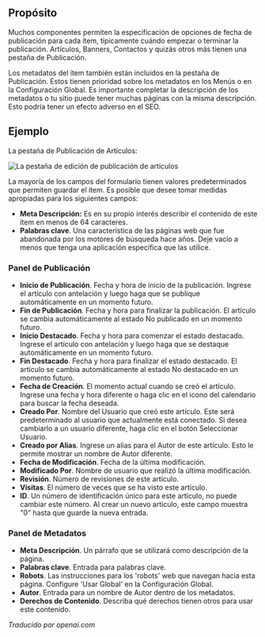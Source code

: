<!-- Filename: Help4.x:Edit_Publishing  / Display title: Modifier la Publication -->

## Propósito

Muchos componentes permiten la especificación de opciones de fecha de publicación para cada ítem, típicamente cuándo empezar o terminar la publicación. Artículos, Banners, Contactos y quizás otros más tienen una pestaña de Publicación.

Los metadatos del ítem también están incluidos en la pestaña de Publicación. Estos tienen prioridad sobre los metadatos en los Menús o en la Configuración Global. Es importante completar la descripción de los metadatos o tu sitio puede tener muchas páginas con la misma descripción. Esto podría tener un efecto adverso en el SEO.

## Ejemplo

La pestaña de Publicación de Artículos:

![La pestaña de edición de publicación de artículos](../../../es/images/common-elements/articles-edit-publishing-tab.png)

La mayoría de los campos del formulario tienen valores predeterminados que permiten guardar el ítem. Es posible que desee tomar medidas apropiadas para los siguientes campos:

- **Meta Descripción:** Es en su propio interés describir el contenido de
    este ítem en menos de 64 caracteres.
- **Palabras clave**. Una característica de las páginas web que fue abandonada por los motores de búsqueda hace años.
    Deje vacío a menos que tenga una aplicación específica que las utilice.

### Panel de Publicación

- **Inicio de Publicación**. Fecha y hora de inicio de la publicación. Ingrese el artículo
  con antelación y luego haga que se publique automáticamente en un momento
  futuro.
- **Fin de Publicación**. Fecha y hora para finalizar la publicación. El artículo
  se cambia automáticamente al estado No publicado en un momento futuro.
- **Inicio Destacado**. Fecha y hora para comenzar el estado destacado. Ingrese
  el artículo con antelación y luego haga que se destaque automáticamente en un
  momento futuro.
- **Fin Destacado**. Fecha y hora para finalizar el estado destacado. El
  artículo se cambia automáticamente al estado No destacado en un momento futuro.
- **Fecha de Creación**. El momento actual cuando se creó el artículo. Ingrese
  una fecha y hora diferente o haga clic en el icono del calendario para buscar la
  fecha deseada.
- **Creado Por**. Nombre del Usuario que creó este artículo. Este
  será predeterminado al usuario que actualmente está conectado. Si desea cambiarlo a
  un usuario diferente, haga clic en el botón Seleccionar Usuario.
- **Creado por Alias**. Ingrese un alias para el Autor de este
  artículo. Esto le permite mostrar un nombre de Autor diferente.
- **Fecha de Modificación**. Fecha de la última modificación.
- **Modificado Por**. Nombre de usuario que realizó la última modificación.
- **Revisión**. Número de revisiones de este artículo.
- **Visitas**. El número de veces que se ha visto este artículo.
- **ID**. Un número de identificación único para este artículo, no puede
  cambiar este número. Al crear un nuevo artículo, este campo muestra
  "0" hasta que guarde la nueva entrada.

### Panel de Metadatos

- **Meta Descripción**. Un párrafo que se utilizará como descripción de
  la página.
- **Palabras clave**. Entrada para palabras clave.
- **Robots**. Las instrucciones para los 'robots' web que navegan hacia esta
  página. Configure 'Usar Global' en la Configuración Global.
- **Autor**. Entrada para un nombre de Autor dentro de los metadatos.
- **Derechos de Contenido**. Describa qué derechos tienen otros para usar este
  contenido.

*Traducido por openai.com*
